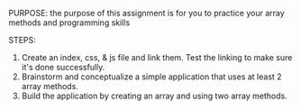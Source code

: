 PURPOSE: the purpose of this assignment is for you to practice your array methods and programming skills

STEPS:
1. Create an index, css, & js file and link them.  Test the linking to make sure it's done successfully.
2. Brainstorm and conceptualize a simple application that uses at least 2 array methods.
3. Build the application by creating an array and using two array methods.
